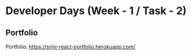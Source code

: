 # Developer Days (Week - 1 / Task - 2)

## Portfolio

Portfolio: https://srini-react-portfolio.herokuapp.com/
